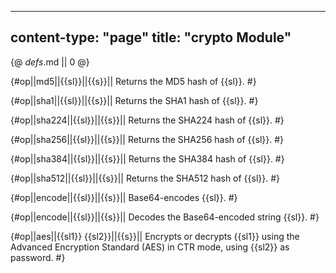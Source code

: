 -----
content-type: "page"
title: "crypto Module"
-----
{@ _defs_.md || 0 @}

{#op||md5||{{sl}}||{{s}}||
Returns the MD5 hash of {{sl}}. #}

{#op||sha1||{{sl}}||{{s}}||
Returns the SHA1 hash of {{sl}}. #}

{#op||sha224||{{sl}}||{{s}}||
Returns the SHA224 hash of {{sl}}. #}

{#op||sha256||{{sl}}||{{s}}||
Returns the SHA256 hash of {{sl}}. #}

{#op||sha384||{{sl}}||{{s}}||
Returns the SHA384 hash of {{sl}}. #}

{#op||sha512||{{sl}}||{{s}}||
Returns the SHA512 hash of {{sl}}. #}

{#op||encode||{{sl}}||{{s}}||
Base64-encodes {{sl}}. #}

{#op||encode||{{sl}}||{{s}}||
Decodes the Base64-encoded string {{sl}}. #}

{#op||aes||{{sl1}} {{sl2}}||{{s}}||
Encrypts or decrypts {{sl1}} using the Advanced Encryption Standard (AES) in CTR mode, using {{sl2}} as password. #}

